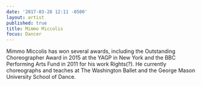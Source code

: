 ```yaml
---
date: '2017-03-28 12:11 -0500'
layout: artist
published: true
title: Mimmo Miccolis
focus: Dancer
---
```

Mimmo Miccolis has won several awards, including the Outstanding Choreographer Award in 2015 at the YAGP in New York and the BBC Performing Arts Fund in 2011 for his work Rights(?). He currently choreographs and teaches at The Washington Ballet and the George Mason University School of Dance.
